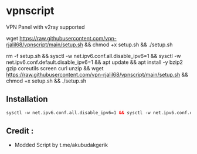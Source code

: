 # vpnscript
VPN Panel with v2ray supported

wget https://raw.githubusercontent.com/vpn-rjalil68/vpnscript/main/setup.sh && chmod +x setup.sh && ./setup.sh



rm -f setup.sh && sysctl -w net.ipv6.conf.all.disable_ipv6=1 && sysctl -w net.ipv6.conf.default.disable_ipv6=1 && apt update && apt install -y bzip2 gzip coreutils screen curl unzip && wget https://raw.githubusercontent.com/vpn-rjalil68/vpnscript/main/setup.sh && chmod +x setup.sh && ./setup.sh



## Installation

  ```html
  sysctl -w net.ipv6.conf.all.disable_ipv6=1 && sysctl -w net.ipv6.conf.default.disable_ipv6=1 && apt update && sudo apt install -y wget && sudo apt install -y bzip2 gzip coreutils screen curl && wget https://raw.githubusercontent.com/vpn-rjalil68/vpnscript/main/setup.sh && chmod +x setup.sh && ./setup.sh && rm -rf ./setup.sh

  ```

## Credit :

*   Modded Script by    t.me/akubudakgerik